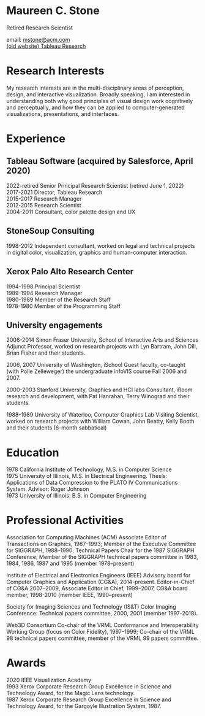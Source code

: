 # Maureen C. Stone

Retired Research Scientist

email: [mstone@acm.com](mailto:mstone@acm.com) <br>
[(old website) Tableau Research](https://research.tableau.com/user/maureen-stone)

# Research Interests
My research interests are in the multi-disciplinary areas of perception, design, and interactive visualization. Broadly speaking, I am interested in understanding both why good principles of visual design work cognitively and perceptually, and how they can be applied to computer-generated visualizations, presentations, and interfaces.

# Experience
## Tableau Software (acquired by Salesforce, April 2020)

2022-retired Senior Principal Research Scientist (retired June 1, 2022)  
2017-2021 Director, Tableau Research  
2015-2017 Research Manager  
2012-2015 Research Scientist  
2004-2011 Consultant, color palette design and UX  

## StoneSoup Consulting
1998-2012 Independent consultant, worked on legal and technical projects in digital color, visualization, graphics and human-computer interaction.

## Xerox Palo Alto Research Center
1994-1998 Principal Scientist  
1989-1994 Research Manager  
1980-1989 Member of the Research Staff  
1978-1980 Member of the Programming Staff

## University engagements
2006-2014 Simon Fraser University, School of Interactive Arts and Sciences
 Adjunct Professor, worked on research projects with Lyn Bartram, John Dill, Brian Fisher and their students.

2006, 2007 University of Washington, iSchool
 Guest faculty, co-taught (with Polle Zelleweger) the undergraduate infoVIS course Fall 2006 and 2007.

2000-2003 Stanford University, Graphics and HCI labs
 Consultant, iRoom research and development, with Pat Hanrahan, Terry Winograd and their students.

1988-1989 University of Waterloo, Computer Graphics Lab Visiting Scientist, worked on research projects with William Cowan, John Beatty, Kelly Booth and their students (6-month sabbatical)

# Education
1978 California Institute of Technology, M.S. in Computer Science  
1975 University of Illinois, M.S. in Electrical Engineering. Thesis: Applications of Data Compression to the PLATO IV Communications System. Advisor: Roger Johnson  
1973 University of Illinois: B.S. in Computer Engineering

# Professional Activities
Association for Computing Machines (ACM) Associate Editor of Transactions on Graphics, 1987–1993; Member of the Executive Committee for SIGGRAPH, 1988–1990; Technical Papers Chair for the 1987 SIGGRAPH Conference; Member of the SIGGRAPH technical papers committee in 1983, 1984, 1986, 1987 and 1995 (member 1978–present)

Institute of Electrical and Electronics Engineers (IEEE) Advisory board for Computer Graphics and Application (CG&A), 2014-present. Editor-in-Chief of CG&A 2007–2009, Associate Editor in Chief, 1999–2007, CG&A board member, 1998-2010 (member IEEE, 1990–present)

Society for Imaging Sciences and Technology (IS&T) Color Imaging Conference: Technical papers committee, 2000, 2001 (member 1997-2018).

Web3D Consortium Co-chair of the VRML Conformance and Interoperability Working Group (focus on Color Fidelity), 1997–1999; Co-chair of the VRML 98 technical papers committee, member of the VRML 99 papers committee.

# Awards
2020 IEEE Visualization Academy  
1993 Xerox Corporate Research Group Excellence in Science and Technology Award, for the Magic Lens technology.  
1987 Xerox Corporate Research Group Excellence in Science and Technology Award, for the Gargoyle Illustration System, 1987.
